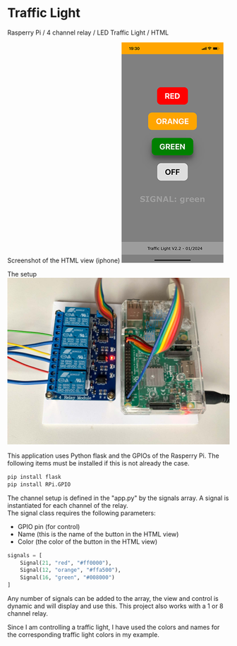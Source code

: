 # Traffic Light

Rasperry Pi / 4 channel relay / LED Traffic Light / HTML

Screenshot of the HTML view (iphone)
![alt text](https://github.com/ykSneerG/TrafficLight/blob/main/docs/UI_iphone.PNG "Screenshot iphone App")

The setup
![alt text](https://github.com/ykSneerG/TrafficLight/blob/main/docs/IMG_2868.jpg "Photo Setup")

This application uses Python flask and the GPIOs of the Rasperry Pi. The following items must be installed if this is not already the case.

```python
pip install flask
pip install RPi.GPIO
```

The channel setup is defined in the "app.py" by the signals array. A signal is instantiated for each channel of the relay.  
The signal class requires the following parameters:
* GPIO pin (for control)
* Name (this is the name of the button in the HTML view)
* Color (the color of the button in the HTML view)  

```python
signals = [
    Signal(21, "red", "#ff0000"),
    Signal(12, "orange", "#ffa500"),
    Signal(16, "green", "#008000")
]
```

Any number of signals can be added to the array, the view and control is dynamic and will display and use this. This project also works with a 1 or 8 channel relay.
  
Since I am controlling a traffic light, I have used the colors and names for the corresponding traffic light colors in my example.

